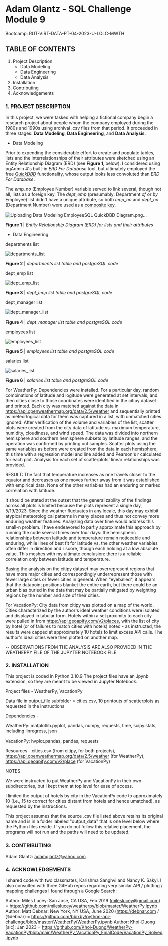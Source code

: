 # Adam Glantz - SQL Challenge Module 9
Bootcamp: RUT-VIRT-DATA-PT-04-2023-U-LOLC-MWTH

## TABLE OF CONTENTS

1. Project Description
   - Data Modeling
   - Data Engineering
   - Data Analysis
2. Installation
3. Contributing
4. Acknowledgements

### 1. PROJECT DESCRIPTION

In this project, we were tasked with helping a fictional company begin a research project about people whom the company employed during the 1980s and 1990s using archival .csv files from that period. It proceeded in three stages: **Data Modeling**, **Data Engineering**, and **Data Analysis**.

- Data Modeling

Prior to expending the considerable effort to create and populate tables, lists and the interrelationships of their attributes were sketched using an Entity Relationship Diagram (ERD) (see **Figure 1**, below). I considered using pgAdmin 4's built-in *ERD For Database* tool, but ultimately employed the free [*QuickDBD*](http://www.quickdatabasediagrams.com/) functionality, whose output looks less convoluted than *ERD For Database*.

The *emp_no* (Employee Number) variable served to link several, though not all, lists as a foreign key. The *dept_emp* (presumably: Department *of* or *by* Employee) list didn't have a unique attribute, so both *emp_no* and *dept_no* (Department Number) were used as a [composite key](https://en.wikipedia.org/wiki/Composite_key).

![Uploading Data Modeling EmployeeSQL QuickDBD Diagram.png…](https://github.com/aglantzrbc/sql-challenge/assets/127694342/9e1ec000-c371-46a7-81aa-9ac5230fa402)

**Figure 1** | *Entity Relationship Diagram (ERD) for lists and their attributes*

- Data Engineering

departments list

![departments_list](https://github.com/aglantzrbc/sql-challenge/assets/127694342/bd482117-1dc0-480a-b2d9-8876a09eeb92)

**Figure 2** | *departments list table and postgreSQL code*

dept_emp list

![dept_emp_list](https://github.com/aglantzrbc/sql-challenge/assets/127694342/fa213313-aee5-40f9-8d2d-698e778ce983)

**Figure 3** | *dept_emp list table and postgreSQL code*

dept_manager list

![dept_manager_list](https://github.com/aglantzrbc/sql-challenge/assets/127694342/05b99a6e-26a4-479d-9d83-d11924129210)

**Figure 4** | *dept_manager list table and postgreSQL code*

employees list

![employees_list](https://github.com/aglantzrbc/sql-challenge/assets/127694342/1de3b73f-2650-4bc6-ac8c-4eac6379582b)

**Figure 5** | *employees list table and postgreSQL code*

salaries list

![salaries_list](https://github.com/aglantzrbc/sql-challenge/assets/127694342/feea46f8-99d6-4bf9-bcf1-8f2618f4859d)

**Figure 6** | *salaries list table and postgreSQL code*

For WeatherPy: Dependencies were installed. For a particular day, random combinations of latitude and logitude were generated at set intervals, and then cities close to those coordinates were identified in the citipy dataset and printed. Each city was matched against the data in https://api.openweathermap.org/data/2.5/weather and sequentially printed as meteorlogical data for them was captured in a list, with unmatched cities ignored. After verification of the volume and variables of the list, scatter plots were created from the city data of latitude vs. maximum temperature, humidity, cloudiness, and wind speed. The data was divided into northern hemisphere and southern hemisphere subsets by latitude ranges, and the operation was confirmed by printing out samples. Scatter plots using the same variables as before were created from the data in each hemisphere, this time with a regression model and line added and Pearson's r calculated for each plot. Analysis for each set of scatterplots' linear relationships was provided.

RESULT: The fact that temperature increases as one travels closer to the equator and decreases as one moves further away from it was established with empirical data. None of the other variables had an enduring or marked correlation with latitude.

It should be stated at the outset that the generalizability of the findings across all plots is limited because the plots represent a single day, 5/19/2023. Since the weather fluctuates in any locale, this day may exhibit atypical meteorological patterns in many places and thus not convey more enduring weather features. Analyzing data over time would address this small-n problem. I have endeavored to partly approximate this approach by running the code several times over four days: the hemispheric relationships between latitude and temperature remain noticeable and enduring, while lines of best fit for latitude vs. the other weather variables often differ in direction and r score, though each holding at a low absolute value. This meshes with my ultimate conclusion: there is a reliable correlation only between latitude and temperature.

Basing the analysis on the citipy dataset may overrepresent regions that have more major cities and correspondingly underrepresent those with fewer large cities or fewer cities in general. When "eyeballed", it appears that the datapoint positions blanket the entire earth, but there could be an urban bias buried in the data that may be partially mitigated by weighting regions by the number and size of their cities.

For VacationPy: City data from citipy was plotted on a map of the world. Cities characterized by the author's ideal weather conditions were isolated and displayed in tabular form. Hotels within a set proximity to each city were pulled in from https://api.geoapify.com/v2/places, with the list of city by hotel (or of failures to match cities with hotels) noted - as instructed, the results were capped at approximately 10 hotels to limit excess API calls. The author's ideal cities were then plotted on another map.

-- OBSERVATIONS FROM THE ANALYSIS ARE ALSO PROVIDED IN THE WEATHERPY FILE OF THE JUPYTER NOTEBOOK FILE

### 2. INSTALLATION

This project is coded in Python 3.10.9 The project files have an .ipynb extension, so they are meant to be viewed in Jupyter Notebook.

Project files - WeatherPy, VacationPy

Data file in output_file subfolder = cities.csv, 10 printouts of scatterplots as requested in the instructions

Dependencies -

WeatherPy: matplotlib.pyplot, pandas, numpy, requests, time, scipy.stats, including linregress, json

VacationPy: hvplot.pandas, pandas, requests

Resources - cities.csv (from citipy, for both projects), https://api.openweathermap.org/data/2.5/weather (for WeatherPy), https://api.geoapify.com/v2/place (for VacationPy)

NOTES

We were instructed to put WeatherPy and VacationPy in their own subdirectories, but I kept them at top level for ease of access.

I limited the output of hotels by city in the VacationPy code to approximately 10 (i.e., 15 to correct for cities distant from hotels and hence umatched), as requested by the instructions.

This project assumes that the source .csv file listed above retains its original name and is in a folder labeled "output_data" that is one level below where the Python files reside. If you do not follow this relative placement, the programs will not run and the paths will need to be updated.

### 3. CONTRIBUTING

Adam Glantz: adamglantz@yahoo.com

### 4. ACKNOWLEDGEMENTS

I shared code with two classmates, Karishma Sanghvi and Nancy K. Sakyi. I also consulted with three GitHub repos regarding very similar API / plotting / mapping challenges I found through a Google Search:

Author: Miles Lucey: San Jose, CA USA, Feb 2019 (mileslucey@gmail.com) = https://github.com/mileslucey/weatherpy/blob/master/WeatherPy.ipynb
Author: Matt Debnar: New York, NY USA, June 2020 (https://debnar.com / @debnar) = https://github.com/bbixby/python-api-challenge/blob/master/WeatherPy/WeatherPy.ipynb
Author: Khoi-Duong [sic]: Jan 2023 = https://github.com/Khoi-Duong/WeatherPy-VacationPy/blob/main/WeatherPy_VacationPy_FinalCode/VacationPy_Solved.ipynb
